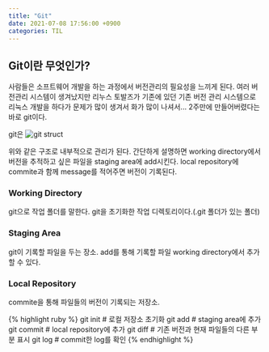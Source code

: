 ```yaml
---
title: "Git"
date: 2021-07-08 17:56:00 +0900
categories: TIL
---
```


<h2>Git이란 무엇인가?</h2>

사람들은 소프트웨어 개발을 하는 과정에서 버전관리의 필요성을 느끼게 된다.
여러 버전관리 시스템이 생겨났지만
리누스 토발즈가 기존에 있던 기존 버전 관리 시스템으로 리눅스 개발을 하다가
문제가 많이 생겨서 화가 많이 나셔서...
2주만에 만들어버렸다는 바로 git이다.

git은
<img src= "https://res.cloudinary.com/practicaldev/image/fetch/s--Si7ksd-d--/c_limit%2Cf_auto%2Cfl_progressive%2Cq_auto%2Cw_880/https://cdn-images-1.medium.com/max/800/1%2AdiRLm1S5hkVoh5qeArND0Q.png" alt = "git struct">

위와 같은 구조로 내부적으로 관리가 된다. 간단하게 설명하면 working directory에서 버전을 추적하고 싶은
파일을 staging area에 add시킨다. local repository에 commite과 함께 message를 적어주면 버전이 기록된다.

<h3>Working Directory</h3>
git으로 작업 폴더를 말한다. git을 초기화한 작업 디렉토리이다.(.git 폴더가 있는 폴더)

<h3>Staging Area</h3>
git이 기록할 파일을 두는 장소. add를 통해 기록할 파일 working directory에서 추가 할 수 있다.

<h3>Local Repository</h3>
commite을 통해 파일들의 버전이 기록되는 저장소.

{% highlight ruby %}
git init # 로컬 저장소 초기화
git add # staging area에 추가
git commit # local repository에 추가
git diff # 기존 버전과 현재 파일들의 다른 부분 표시
git log # commit한 log를 확인
{% endhighlight %}
